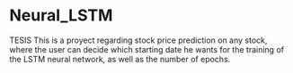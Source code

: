 # Neural_LSTM
TESIS
This is a proyect regarding stock price prediction on any stock,
where the user can decide which starting date he wants for the training of the LSTM neural network,
as well as the number of epochs.
